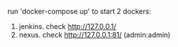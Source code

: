 run 'docker-compose up' to start 2 dockers:
1. jenkins. check http://127.0.0.1/
2. nexus. check http://127.0.0.1:81/  (admin:admin)
